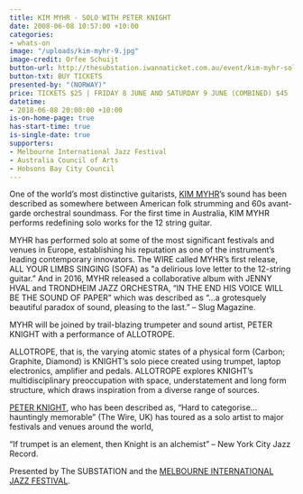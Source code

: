 ```yaml
---
title: KIM MYHR - SOLO WITH PETER KNIGHT
date: 2008-06-08 10:57:00 +10:00
categories:
- whats-on
image: "/uploads/kim-myhr-9.jpg"
image-credit: Orfee Schuijt
button-url: http://thesubstation.iwannaticket.com.au/event/kim-myhr-solo-with-peter-knight-MTQzNzA
button-txt: BUY TICKETS
presented-by: "(NORWAY)"
price: TICKETS $25 | FRIDAY 8 JUNE AND SATURDAY 9 JUNE (COMBINED) $45
datetime:
- 2018-06-08 20:00:00 +10:00
is-on-home-page: true
has-start-time: true
is-single-date: true
supporters:
- Melbourne International Jazz Festival
- Australia Council of Arts
- Hobsons Bay City Council
---
```


One of the world’s most distinctive guitarists, [KIM MYHR](http://www.kimmyhr.com/)’s sound has been described as somewhere between American folk strumming and 60s avant-garde orchestral soundmass. For the first time in Australia, KIM MYHR performs redefining solo works for the 12 string guitar. 

MYHR has performed solo at some of the most significant festivals and venues in Europe, establishing his reputation as one of the instrument’s leading contemporary innovators. The WIRE called MYHR’s first release, ALL YOUR LIMBS SINGING (SOFA) as "a delirious love letter to the 12-string guitar.” And in 2016, MYHR released a collaborative album with JENNY HVAL and TRONDHEIM JAZZ ORCHESTRA, “IN THE END HIS VOICE WILL BE THE SOUND OF PAPER” which was described as “…a grotesquely beautiful paradox of sound, pleasing to the last.” – Slug Magazine.

MYHR will be joined by trail-blazing trumpeter and sound artist, PETER KNIGHT with a performance of ALLOTROPE. 

ALLOTROPE, that is, the varying atomic states of a physical form (Carbon; Graphite, Diamond) is KNIGHT’s solo piece created using trumpet, laptop electronics, amplifier and pedals. ALLOTROPE explores KNIGHT’s multidisciplinary preoccupation with space, understatement and long form structure, which draws inspiration from a diverse range of sources.

[PETER KNIGHT](http://peterknightmusic.com/), who has been described as, “Hard to categorise… hauntingly memorable” (The Wire, UK) has toured as a solo artist to major festivals and venues around the world,

“If trumpet is an element, then Knight is an alchemist” – New York City Jazz Record.

Presented by The SUBSTATION and the [MELBOURNE INTERNATIONAL JAZZ FESTIVAL](http://melbournejazz.com/).
